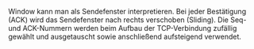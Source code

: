 Window kann man als Sendefenster interpretieren. Bei jeder Bestätigung (ACK) wird das Sendefenster nach rechts verschoben (Sliding). Die Seq- und ACK-Nummern werden beim Aufbau der TCP-Verbindung zufällig gewählt und ausgetauscht sowie anschließend aufsteigend verwendet.